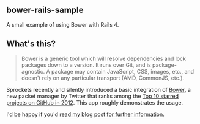## bower-rails-sample
A small example of using Bower with Rails 4.

## What's this?

> Bower is a generic tool which will resolve dependencies and lock packages down to a version. It runs over Git, and is package-agnostic. A package may contain JavaScript, CSS, images, etc., and doesn't rely on any particular transport (AMD, CommonJS, etc.).

Sprockets recently and silently introduced a basic integration of [Bower](https://github.com/twitter/bower), a new packet manager by Twitter that ranks among the [Top 10 starred projects on GitHub in 2012](https://github.com/blog/1359-the-octoverse-in-2012).
This app roughly demonstrates the usage.

I'd be happy if you'd [read my blog post for further information](http://kaeff.net/posts/sprockets-bower-better-component-packaging-for-rails-asset-pipeline.html).
